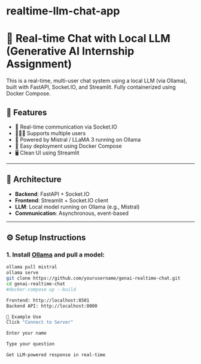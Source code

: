 # realtime-llm-chat-app
# 🧠 Real-time Chat with Local LLM (Generative AI Internship Assignment)

This is a real-time, multi-user chat system using a local LLM (via Ollama), built with FastAPI, Socket.IO, and Streamlit. Fully containerized using Docker Compose.

## 🚀 Features

- 🔄 Real-time communication via Socket.IO
- 🧑‍🤝‍🧑 Supports multiple users
- 🧠 Powered by Mistral / LLaMA 3 running on Ollama
- 🧊 Easy deployment using Docker Compose
- 🖥️ Clean UI using Streamlit

---

## 🧱 Architecture

- **Backend**: FastAPI + Socket.IO
- **Frontend**: Streamlit + Socket.IO client
- **LLM**: Local model running on Ollama (e.g., Mistral)
- **Communication**: Asynchronous, event-based

---

## ⚙️ Setup Instructions

### 1. Install [Ollama](https://ollama.com) and pull a model:
```bash
ollama pull mistral
ollama serve
git clone https://github.com/yourusername/genai-realtime-chat.git
cd genai-realtime-chat
#docker-compose up --build

Frontend: http://localhost:8501
Backend API: http://localhost:8000

🧪 Example Use
Click "Connect to Server"

Enter your name

Type your question

Get LLM-powered response in real-time

